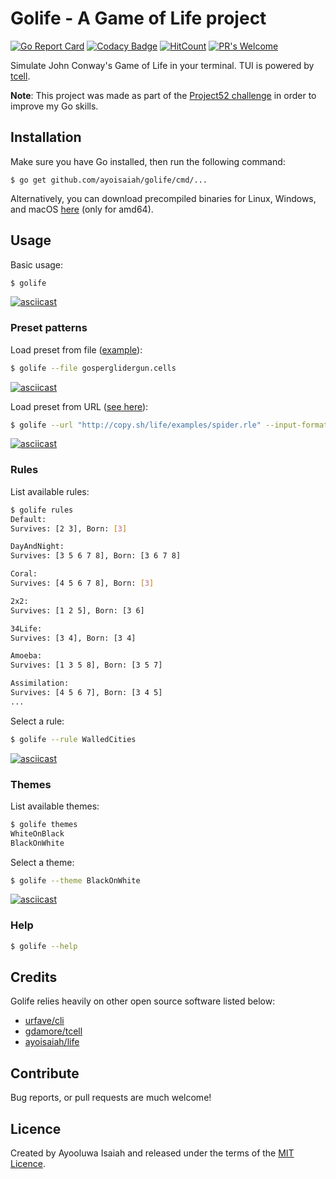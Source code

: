 # Golife - A Game of Life project

[![Go Report Card](https://goreportcard.com/badge/github.com/ayoisaiah/golife)](https://goreportcard.com/report/github.com/ayoisaiah/golife)
[![Codacy Badge](https://api.codacy.com/project/badge/Grade/7136493cf477467387381890cb25dc9e)](https://www.codacy.com/manual/ayoisaiah/golife?utm_source=github.com&amp;utm_medium=referral&amp;utm_content=ayoisaiah/golife&amp;utm_campaign=Badge_Grade)
[![HitCount](http://hits.dwyl.com/ayoisaiah/golife.svg)](http://hits.dwyl.com/ayoisaiah/golife)
[![PR's Welcome](https://img.shields.io/badge/PRs-welcome-brightgreen.svg?style=flat)](http://makeapullrequest.com)

Simulate John Conway's Game of Life in your terminal. TUI is powered by [tcell](https://github.com/gdamore/tcell).

**Note**: This project was made as part of the [Project52 challenge](https://github.com/ayoisaiah/project52) in order to improve my Go skills.

## Installation

Make sure you have Go installed, then run the following command:

```
$ go get github.com/ayoisaiah/golife/cmd/...
```

Alternatively, you can download precompiled binaries for Linux, Windows, and macOS [here](https://github.com/ayoisaiah/golife/releases) (only for amd64).

## Usage

Basic usage:

```bash
$ golife
```

[![asciicast](https://asciinema.org/a/vklDi5cbwJYaEwXbrO2NORpqD.svg)](https://asciinema.org/a/vklDi5cbwJYaEwXbrO2NORpqD)

### Preset patterns

Load preset from file ([example](https://gist.github.com/ayoisaiah/dedd29b0f02e7147c4832253c896ac88)):

```bash
$ golife --file gosperglidergun.cells
```

[![asciicast](https://asciinema.org/a/sMM4BBpt3sgjHcjvwrz8SBysY.svg)](https://asciinema.org/a/sMM4BBpt3sgjHcjvwrz8SBysY)

Load preset from URL ([see here](http://copy.sh/life/examples/)):

```bash
$ golife --url "http://copy.sh/life/examples/spider.rle" --input-format rle
```

[![asciicast](https://asciinema.org/a/EuNYaZssuCt00kYsD2GyU1J6L.svg)](https://asciinema.org/a/EuNYaZssuCt00kYsD2GyU1J6L)

### Rules

List available rules:

```bash
$ golife rules
Default:
Survives: [2 3], Born: [3]

DayAndNight:
Survives: [3 5 6 7 8], Born: [3 6 7 8]

Coral:
Survives: [4 5 6 7 8], Born: [3]

2x2:
Survives: [1 2 5], Born: [3 6]

34Life:
Survives: [3 4], Born: [3 4]

Amoeba:
Survives: [1 3 5 8], Born: [3 5 7]

Assimilation:
Survives: [4 5 6 7], Born: [3 4 5]
...
```

Select a rule:

```bash
$ golife --rule WalledCities
```

[![asciicast](https://asciinema.org/a/ymVBKV06HwzqNjKbqIK1daurI.svg)](https://asciinema.org/a/ymVBKV06HwzqNjKbqIK1daurI)

### Themes

List available themes:

```bash
$ golife themes
WhiteOnBlack
BlackOnWhite
```

Select a theme:

```bash
$ golife --theme BlackOnWhite
```

[![asciicast](https://asciinema.org/a/qSIdcaCUkxIi8EKyHcg8wnSBH.svg)](https://asciinema.org/a/qSIdcaCUkxIi8EKyHcg8wnSBH)

### Help

```bash
$ golife --help
```

## Credits

Golife relies heavily on other open source software listed below:

- [urfave/cli](https://github.com/urfave/cli)
- [gdamore/tcell](https://github.com/gdamore/tcell)
- [ayoisaiah/life](https://github.com/ayoisaiah/life)

## Contribute

Bug reports, or pull requests are much welcome!

## Licence

Created by Ayooluwa Isaiah and released under the terms of the [MIT Licence](http://opensource.org/licenses/MIT).
